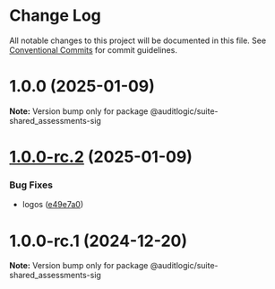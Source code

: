 # Change Log

All notable changes to this project will be documented in this file.
See [Conventional Commits](https://conventionalcommits.org) for commit guidelines.

# 1.0.0 (2025-01-09)

**Note:** Version bump only for package @auditlogic/suite-shared_assessments-sig





# [1.0.0-rc.2](https://github.com/auditlogic/suite/compare/@auditlogic/suite-shared_assessments-sig@1.0.0-rc.1...@auditlogic/suite-shared_assessments-sig@1.0.0-rc.2) (2025-01-09)


### Bug Fixes

* logos ([e49e7a0](https://github.com/auditlogic/suite/commit/e49e7a02bf4796ad65ffe6748e4a155ad580ae87))





# 1.0.0-rc.1 (2024-12-20)

**Note:** Version bump only for package @auditlogic/suite-shared_assessments-sig
